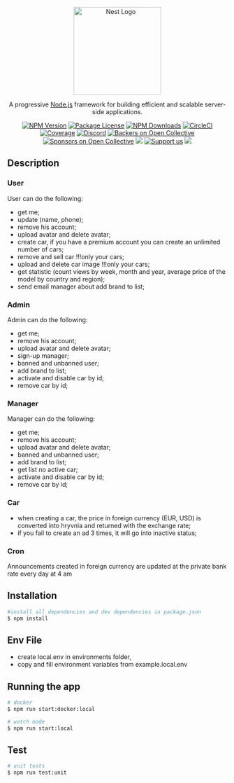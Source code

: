 <p align="center">
  <a href="http://nestjs.com/" target="blank"><img src="https://nestjs.com/img/logo-small.svg" width="200" alt="Nest Logo" /></a>
</p>

[circleci-image]: https://img.shields.io/circleci/build/github/nestjs/nest/master?token=abc123def456
[circleci-url]: https://circleci.com/gh/nestjs/nest

  <p align="center">A progressive <a href="http://nodejs.org" target="_blank">Node.js</a> framework for building efficient and scalable server-side applications.</p>
    <p align="center">
<a href="https://www.npmjs.com/~nestjscore" target="_blank"><img src="https://img.shields.io/npm/v/@nestjs/core.svg" alt="NPM Version" /></a>
<a href="https://www.npmjs.com/~nestjscore" target="_blank"><img src="https://img.shields.io/npm/l/@nestjs/core.svg" alt="Package License" /></a>
<a href="https://www.npmjs.com/~nestjscore" target="_blank"><img src="https://img.shields.io/npm/dm/@nestjs/common.svg" alt="NPM Downloads" /></a>
<a href="https://circleci.com/gh/nestjs/nest" target="_blank"><img src="https://img.shields.io/circleci/build/github/nestjs/nest/master" alt="CircleCI" /></a>
<a href="https://coveralls.io/github/nestjs/nest?branch=master" target="_blank"><img src="https://coveralls.io/repos/github/nestjs/nest/badge.svg?branch=master#9" alt="Coverage" /></a>
<a href="https://discord.gg/G7Qnnhy" target="_blank"><img src="https://img.shields.io/badge/discord-online-brightgreen.svg" alt="Discord"/></a>
<a href="https://opencollective.com/nest#backer" target="_blank"><img src="https://opencollective.com/nest/backers/badge.svg" alt="Backers on Open Collective" /></a>
<a href="https://opencollective.com/nest#sponsor" target="_blank"><img src="https://opencollective.com/nest/sponsors/badge.svg" alt="Sponsors on Open Collective" /></a>
  <a href="https://paypal.me/kamilmysliwiec" target="_blank"><img src="https://img.shields.io/badge/Donate-PayPal-ff3f59.svg"/></a>
    <a href="https://opencollective.com/nest#sponsor"  target="_blank"><img src="https://img.shields.io/badge/Support%20us-Open%20Collective-41B883.svg" alt="Support us"></a>
  <a href="https://twitter.com/nestframework" target="_blank"><img src="https://img.shields.io/twitter/follow/nestframework.svg?style=social&label=Follow"></a>
</p>
  <!--[![Backers on Open Collective](https://opencollective.com/nest/backers/badge.svg)](https://opencollective.com/nest#backer)
  [![Sponsors on Open Collective](https://opencollective.com/nest/sponsors/badge.svg)](https://opencollective.com/nest#sponsor)-->

## Description

### User

User can do the following:

- get me;
- update (name, phone);
- remove his account;
- upload avatar and delete avatar;
- create car, if you have a premium account you can create an unlimited number of cars;
- remove and sell car !!!only your cars;
- upload and delete car image !!!only your cars;
- get statistic (count views by week, month and year, average price of the model by country and region);
- send email manager about add brand to list;


### Admin

Admin can do the following:

- get me;
- remove his account;
- upload avatar and delete avatar;
- sign-up manager;
- banned and unbanned user;
- add brand to list;
- activate and disable car by id;
- remove car by id;

### Manager

Manager can do the following:

- get me;
- remove his account;
- upload avatar and delete avatar;
- banned and unbanned user;
- add brand to list;
- get list no active car;
- activate and disable car by id;
- remove car by id;

### Car

- when creating a car, the price in foreign currency (EUR, USD) is converted into hryvnia and returned with the exchange rate;
- if you fail to create an ad 3 times, it will go into inactive status;

### Cron 

Announcements created in foreign currency are updated at the private bank rate every day at 4 am



## Installation

```bash
#install all dependencies and dev dependencies in package.json
$ npm install
```

## Env File

- create local.env in environments folder,
- copy and fill environment variables from example.local.env

## Running the app

```bash
# docker
$ npm run start:docker:local

# watch mode
$ npm run start:local
```
## Test
```bash
# unit tests
$ npm run test:unit
```

